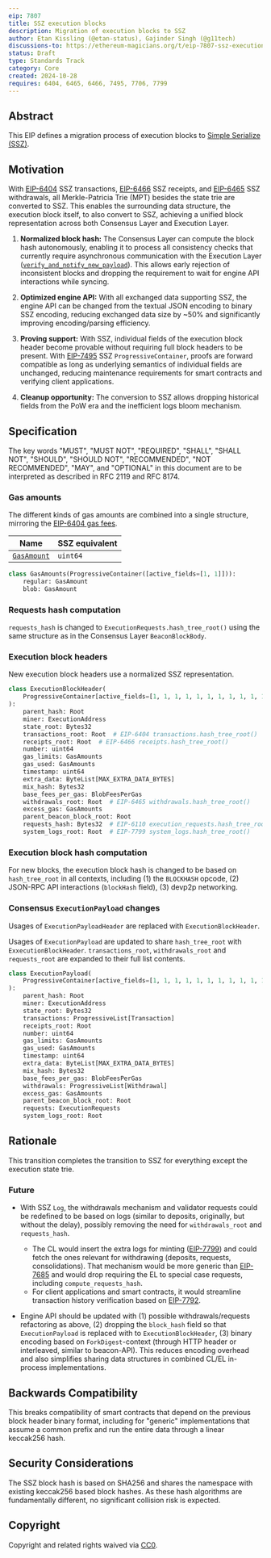 ```yaml
---
eip: 7807
title: SSZ execution blocks
description: Migration of execution blocks to SSZ
author: Etan Kissling (@etan-status), Gajinder Singh (@g11tech)
discussions-to: https://ethereum-magicians.org/t/eip-7807-ssz-execution-blocks/21580
status: Draft
type: Standards Track
category: Core
created: 2024-10-28
requires: 6404, 6465, 6466, 7495, 7706, 7799
---
```


## Abstract

This EIP defines a migration process of execution blocks to [Simple Serialize (SSZ)](https://github.com/ethereum/consensus-specs/blob/b5c3b619887c7850a8c1d3540b471092be73ad84/ssz/simple-serialize.md).

## Motivation

With [EIP-6404](./eip-6404.md) SSZ transactions, [EIP-6466](./eip-6466.md) SSZ receipts, and [EIP-6465](./eip-6465.md) SSZ withdrawals, all Merkle-Patricia Trie (MPT) besides the state trie are converted to SSZ. This enables the surrounding data structure, the execution block itself, to also convert to SSZ, achieving a unified block representation across both Consensus Layer and Execution Layer.

1. **Normalized block hash:** The Consensus Layer can compute the block hash autonomously, enabling it to process all consistency checks that currently require asynchronous communication with the Execution Layer ([`verify_and_notify_new_payload`](https://github.com/ethereum/consensus-specs/blob/b5c3b619887c7850a8c1d3540b471092be73ad84/specs/electra/beacon-chain.md#modified-verify_and_notify_new_payload)). This allows early rejection of inconsistent blocks and dropping the requirement to wait for engine API interactions while syncing.

2. **Optimized engine API:** With all exchanged data supporting SSZ, the engine API can be changed from the textual JSON encoding to binary SSZ encoding, reducing exchanged data size by ~50% and significantly improving encoding/parsing efficiency.

3. **Proving support:** With SSZ, individual fields of the execution block header become provable without requiring full block headers to be present. With [EIP-7495](./eip-7495.md) SSZ `ProgressiveContainer`, proofs are forward compatible as long as underlying semantics of individual fields are unchanged, reducing maintenance requirements for smart contracts and verifying client applications.

4. **Cleanup opportunity:** The conversion to SSZ allows dropping historical fields from the PoW era and the inefficient logs bloom mechanism.

## Specification

The key words "MUST", "MUST NOT", "REQUIRED", "SHALL", "SHALL NOT", "SHOULD", "SHOULD NOT", "RECOMMENDED", "NOT RECOMMENDED", "MAY", and "OPTIONAL" in this document are to be interpreted as described in RFC 2119 and RFC 8174.

### Gas amounts

The different kinds of gas amounts are combined into a single structure, mirroring the [EIP-6404 gas fees](./eip-6404.md#gas-fees).

| Name | SSZ equivalent |
| - | - |
| [`GasAmount`](./eip-6404.md#normalized-transactions) | `uint64` |

```python
class GasAmounts(ProgressiveContainer([active_fields=[1, 1]])):
    regular: GasAmount
    blob: GasAmount
```

### Requests hash computation

`requests_hash` is changed to `ExecutionRequests.hash_tree_root()` using the same structure as in the Consensus Layer `BeaconBlockBody`.

### Execution block headers

New execution block headers use a normalized SSZ representation.

```python
class ExecutionBlockHeader(
    ProgressiveContainer[active_fields=[1, 1, 1, 1, 1, 1, 1, 1, 1, 1, 1, 1, 1, 1, 1, 1, 1]]
):
    parent_hash: Root
    miner: ExecutionAddress
    state_root: Bytes32
    transactions_root: Root  # EIP-6404 transactions.hash_tree_root()
    receipts_root: Root  # EIP-6466 receipts.hash_tree_root()
    number: uint64
    gas_limits: GasAmounts
    gas_used: GasAmounts
    timestamp: uint64
    extra_data: ByteList[MAX_EXTRA_DATA_BYTES]
    mix_hash: Bytes32
    base_fees_per_gas: BlobFeesPerGas
    withdrawals_root: Root  # EIP-6465 withdrawals.hash_tree_root()
    excess_gas: GasAmounts
    parent_beacon_block_root: Root
    requests_hash: Bytes32  # EIP-6110 execution_requests.hash_tree_root()
    system_logs_root: Root  # EIP-7799 system_logs.hash_tree_root()
```

### Execution block hash computation

For new blocks, the execution block hash is changed to be based on `hash_tree_root` in all contexts, including (1) the `BLOCKHASH` opcode, (2) JSON-RPC API interactions (`blockHash` field), (3) devp2p networking.

### Consensus `ExecutionPayload` changes

Usages of `ExecutionPayloadHeader` are replaced with `ExecutionBlockHeader`.

Usages of `ExecutionPayload` are updated to share `hash_tree_root` with `ExxecutionBlockHeader`. `transactions_root`, `withdrawals_root` and `requests_root` are expanded to their full list contents.

```python
class ExecutionPayload(
    ProgressiveContainer[active_fields=[1, 1, 1, 1, 1, 1, 1, 1, 1, 1, 1, 1, 1, 1, 1, 1, 1]]
):
    parent_hash: Root
    miner: ExecutionAddress
    state_root: Bytes32
    transactions: ProgressiveList[Transaction]
    receipts_root: Root
    number: uint64
    gas_limits: GasAmounts
    gas_used: GasAmounts
    timestamp: uint64
    extra_data: ByteList[MAX_EXTRA_DATA_BYTES]
    mix_hash: Bytes32
    base_fees_per_gas: BlobFeesPerGas
    withdrawals: ProgressiveList[Withdrawal]
    excess_gas: GasAmounts
    parent_beacon_block_root: Root
    requests: ExecutionRequests
    system_logs_root: Root
```

## Rationale

This transition completes the transition to SSZ for everything except the execution state trie.

### Future

- With SSZ `Log`, the withdrawals mechanism and validator requests could be redefined to be based on logs (similar to deposits, originally, but without the delay), possibly removing the need for `withdrawals_root` and `requests_hash`.
  - The CL would insert the extra logs for minting ([EIP-7799](./eip-7799.md)) and could fetch the ones relevant for withdrawing (deposits, requests, consolidations). That mechanism would be more generic than [EIP-7685](./eip-7685.md) and would drop requiring the EL to special case requests, including `compute_requests_hash`.
  - For client applications and smart contracts, it would streamline transaction history verification based on [EIP-7792](./eip-7792.md).

- Engine API should be updated with (1) possible withdrawals/requests refactoring as above, (2) dropping the `block_hash` field so that `ExecutionPayload` is replaced with to `ExecutionBlockHeader`, (3) binary encoding based on `ForkDigest`-context (through HTTP header or interleaved, similar to beacon-API). This reduces encoding overhead and also simplifies sharing data structures in combined CL/EL in-process implementations.

## Backwards Compatibility

This breaks compatibility of smart contracts that depend on the previous block header binary format, including for "generic" implementations that assume a common prefix and run the entire data through a linear keccak256 hash.

## Security Considerations

The SSZ block hash is based on SHA256 and shares the namespace with existing keccak256 based block hashes. As these hash algorithms are fundamentally different, no significant collision risk is expected.

## Copyright

Copyright and related rights waived via [CC0](../LICENSE.md).
